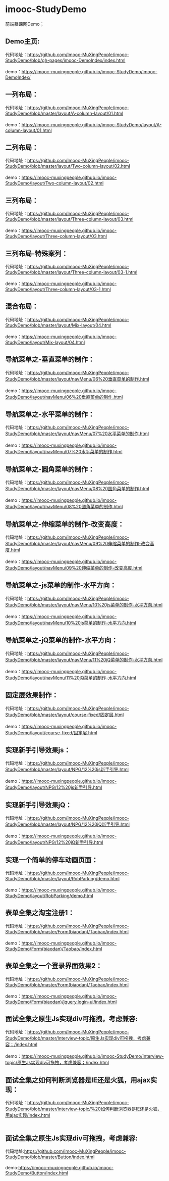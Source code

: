 # imooc-StudyDemo
前端慕课网Demo；

## Demo主页:
 代码地址：https://github.com/Imooc-MuXingPeople/imooc-StudyDemo/blob/gh-pages/imooc-DemoIndex/index.html<br><br>
 demo：https://imooc-muxingpeople.github.io/imooc-StudyDemo/imooc-DemoIndex/ <br>

## 一列布局：
 代码地址：https://github.com/Imooc-MuXingPeople/imooc-StudyDemo/blob/master/layout/A-column-layout/01.html<br><br>
 demo：https://imooc-muxingpeople.github.io/imooc-StudyDemo/layout/A-column-layout/01.html <br>

## 二列布局：
 代码地址：https://github.com/Imooc-MuXingPeople/imooc-StudyDemo/blob/master/layout/Two-column-layout/02.html<br><br>
 demo：https://imooc-muxingpeople.github.io/imooc-StudyDemo/layout/Two-column-layout/02.html <br>

## 三列布局：
 代码地址：https://github.com/Imooc-MuXingPeople/imooc-StudyDemo/blob/master/layout/Three-column-layout/03.html<br><br>
 demo：https://imooc-muxingpeople.github.io/imooc-StudyDemo/layout/Three-column-layout/03.html <br>
 
## 三列布局-特殊案列：
 代码地址：https://github.com/Imooc-MuXingPeople/imooc-StudyDemo/blob/master/layout/Three-column-layout/03-1.html<br><br>
 demo：https://imooc-muxingpeople.github.io/imooc-StudyDemo/layout/Three-column-layout/03-1.html <br>
 
## 混合布局：
 代码地址：https://github.com/Imooc-MuXingPeople/imooc-StudyDemo/blob/master/layout/Mix-layout/04.html<br><br>
 demo：https://imooc-muxingpeople.github.io/imooc-StudyDemo/layout/Mix-layout/04.html <br> 

## 导航菜单之-垂直菜单的制作：
 代码地址：https://github.com/Imooc-MuXingPeople/imooc-StudyDemo/blob/master/layout/navMenu/06%20垂直菜单的制作.html<br><br>
 demo：https://imooc-muxingpeople.github.io/imooc-StudyDemo/layout/navMenu/06%20垂直菜单的制作.html <br> 
 
## 导航菜单之-水平菜单的制作：
 代码地址：https://github.com/Imooc-MuXingPeople/imooc-StudyDemo/blob/master/layout/navMenu/07%20水平菜单的制作.html<br><br>
 demo：https://imooc-muxingpeople.github.io/imooc-StudyDemo/layout/navMenu/07%20水平菜单的制作.html <br>
 
## 导航菜单之-圆角菜单的制作：
 代码地址：https://github.com/Imooc-MuXingPeople/imooc-StudyDemo/blob/master/layout/navMenu/08%20圆角菜单的制作.html<br><br>
 demo：https://imooc-muxingpeople.github.io/imooc-StudyDemo/layout/navMenu/08%20圆角菜单的制作.html <br>
 
## 导航菜单之-伸缩菜单的制作-改变高度：
 代码地址：https://github.com/Imooc-MuXingPeople/imooc-StudyDemo/blob/master/layout/navMenu/09%20伸缩菜单的制作-改变高度.html<br><br>
 demo：https://imooc-muxingpeople.github.io/imooc-StudyDemo/layout/navMenu/09%20伸缩菜单的制作-改变高度.html <br>
 
## 导航菜单之-js菜单的制作-水平方向：
 代码地址：https://github.com/Imooc-MuXingPeople/imooc-StudyDemo/blob/master/layout/navMenu/10%20js菜单的制作-水平方向.html<br><br>
 demo：https://imooc-muxingpeople.github.io/imooc-StudyDemo/layout/navMenu/10%20js菜单的制作-水平方向.html <br>
 
## 导航菜单之-jQ菜单的制作-水平方向：
 代码地址：https://github.com/Imooc-MuXingPeople/imooc-StudyDemo/blob/master/layout/navMenu/11%20jQ菜单的制作-水平方向.html<br><br>
 demo：https://imooc-muxingpeople.github.io/imooc-StudyDemo/layout/navMenu/11%20jQ菜单的制作-水平方向.html <br>

## 固定层效果制作：
 代码地址：https://github.com/Imooc-MuXingPeople/imooc-StudyDemo/blob/master/layout/course-fixed/固定层.html<br><br>
 demo：https://imooc-muxingpeople.github.io/imooc-StudyDemo/layout/course-fixed/固定层.html <br>

## 实现新手引导效果js：
 代码地址：https://github.com/Imooc-MuXingPeople/imooc-StudyDemo/blob/master/layout/NPG/12%20js新手引导.html<br><br>
 demo：https://imooc-muxingpeople.github.io/imooc-StudyDemo/layout/NPG/12%20js新手引导.html <br>
 
## 实现新手引导效果jQ：
 代码地址：https://github.com/Imooc-MuXingPeople/imooc-StudyDemo/blob/master/layout/NPG/12%20jQ新手引导.html<br><br>
 demo：https://imooc-muxingpeople.github.io/imooc-StudyDemo/layout/NPG/12%20jQ新手引导.html <br>
 
## 实现一个简单的停车动画页面：
 代码地址：https://github.com/Imooc-MuXingPeople/imooc-StudyDemo/blob/master/layout/RobParking/demo.html<br><br>
 demo：https://imooc-muxingpeople.github.io/imooc-StudyDemo/layout/RobParking/demo.html <br> 
 
## 表单全集之淘宝注册1：
 代码地址：https://github.com/Imooc-MuXingPeople/imooc-StudyDemo/blob/master/Form(biaodan)/Taobao/index.html<br><br>
 demo：https://imooc-muxingpeople.github.io/imooc-StudyDemo/Form(biaodan)/Taobao/index.html <br> 

## 表单全集之一个登录界面效果2：
 代码地址：https://github.com/Imooc-MuXingPeople/imooc-StudyDemo/blob/master/Form(biaodan)/Taobao/index.html<br><br>
 demo：https://imooc-muxingpeople.github.io/imooc-StudyDemo/Form(biaodan)/jquery.login-ui/index.html <br>

## 面试全集之原生Js实现div可拖拽，考虑兼容:
 代码地址：https://github.com/Imooc-MuXingPeople/imooc-StudyDemo/blob/master/Interview-topic/原生Js实现div可拖拽，考虑兼容；/index.html<br><br>
 demo：https://imooc-muxingpeople.github.io/imooc-StudyDemo/Interview-topic/原生Js实现div可拖拽，考虑兼容；/index.html <br>
 
## 面试全集之如何判断浏览器是IE还是火狐，用ajax实现：
 代码地址：https://github.com/Imooc-MuXingPeople/imooc-StudyDemo/blob/master/Interview-topic/%20如何判断浏览器是IE还是火狐，用ajax实现/index.html<br><br>
 
## 面试全集之原生Js实现div可拖拽，考虑兼容:
 代码地址:https://github.com/Imooc-MuXingPeople/imooc-StudyDemo/blob/master/Button/index.html<br><br>
 demo:https://imooc-muxingpeople.github.io/imooc-StudyDemo/Button/index.html <br>
